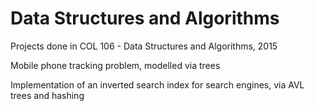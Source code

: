 # Data Structures and Algorithms
Projects done in COL 106 - Data Structures and Algorithms, 2015

Mobile phone tracking problem, modelled via trees

Implementation of an inverted search index for search engines, via AVL trees and hashing
